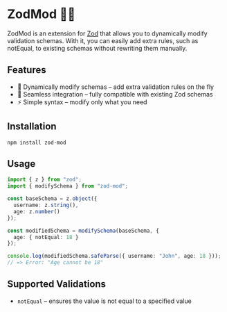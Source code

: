# ZodMod 📏✨

ZodMod is an extension for [Zod](https://zod.dev/) that allows you to dynamically modify validation schemas. With it,
you can easily add extra rules, such as notEqual, to existing schemas without rewriting them manually.

## Features

- 🔄 Dynamically modify schemas – add extra validation rules on the fly
- 🚀 Seamless integration – fully compatible with existing Zod schemas
- ⚡ Simple syntax – modify only what you need

## Installation

```shell
npm install zod-mod
```

## Usage

```ts
import { z } from "zod";
import { modifySchema } from "zod-mod";

const baseSchema = z.object({
  username: z.string(),
  age: z.number()
});

const modifiedSchema = modifySchema(baseSchema, {
  age: { notEqual: 18 }
});

console.log(modifiedSchema.safeParse({ username: "John", age: 18 }));
// => Error: "Age cannot be 18"
```

## Supported Validations

- `notEqual` – ensures the value is not equal to a specified value
